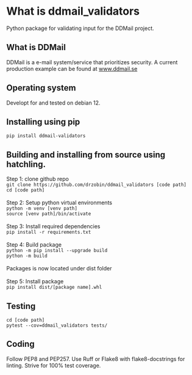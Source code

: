 # What is ddmail_validators
Python package for validating input for the DDMail project.

## What is DDMail
DDMail is a e-mail system/service that prioritizes security. A current production example can be found at www.ddmail.se

## Operating system
Developt for and tested on debian 12.

## Installing using pip
`pip install ddmail-validators`

## Building and installing from source using hatchling.
Step 1: clone github repo<br>
`git clone https://github.com/drzobin/ddmail_validators [code path]`<br>
`cd [code path]`<br>
<br>
Step 2: Setup python virtual environments<br>
`python -m venv [venv path]`<br>
`source [venv path]/bin/activate`<br>
<br>
Step 3: Install required dependencies<br>
`pip install -r requirements.txt`<br>
<br>
Step 4: Build package<br>
`python -m pip install --upgrade build`<br>
`python -m build `<br><br>
Packages is now located under dist folder<br>
<br>
Step 5: Install package<br>
`pip install dist/[package name].whl`

## Testing
`cd [code path]`<br>
`pytest --cov=ddmail_validators tests/`

## Coding
Follow PEP8 and PEP257. Use Ruff or Flake8 with flake8-docstrings for linting. Strive for 100% test coverage.

